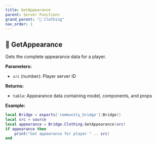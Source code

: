 ```yaml
---
title: GetAppearance
parent: Server Functions
grand_parent: "👔 Clothing"
nav_order: 1
---
```


## 🔹 GetAppearance

Gets the complete appearance data for a player.

**Parameters:**
- `src` (number): Player server ID

**Returns:**
- `table`: Appearance data containing model, components, and props

**Example:**
```lua
local Bridge = exports['community_bridge']:Bridge()
local src = source
local appearance = Bridge.Clothing.GetAppearance(src)
if appearance then
    print("Got appearance for player " .. src)
end
```
